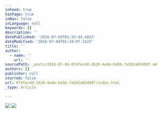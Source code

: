 ```yaml
---
inFeed: true
hasPage: true
inNav: false
inLanguage: null
keywords: []
description: ''
datePublished: '2016-07-04T01:35:44.402Z'
dateModified: '2016-07-04T01:34:07.152Z'
title: ''
author:
  - name: ''
    url: ''
sourcePath: _posts/2016-07-04-0f4fecdd-2620-4ede-b45b-7a502a65d90f.md
authors: []
publisher: null
starred: false
url: 0f4fecdd-2620-4ede-b45b-7a502a65d90f/index.html
_type: Article

---
```

![](https://the-grid-user-content.s3-us-west-2.amazonaws.com/84e24044-3529-47e6-8f0b-65391749468c.jpg)
![](https://the-grid-user-content.s3-us-west-2.amazonaws.com/47c05f7a-8aad-42e1-8669-8c76439929d0.jpg)